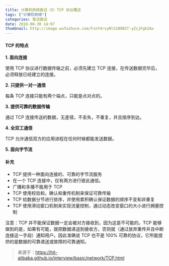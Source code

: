 ```yaml
---
title: 计算机网络面试（5）TCP 协议概述
tags: ["计算机网络"]
categories: 笔试面试
date: 2018-08-30 14:07
thumbnail: http://image.wufazhuce.com/FsnY4rvyNlS1N9B1T-yZzjFgk2Ax
---
```

#### TCP 的特点

**1. 面向连接**

使用 TCP 协议进行数据传输之前，必须先建立 TCP 连接，在传送数据完毕后，必须释放已经建立的连接。

**2. 只提供一对一通信**

每条 TCP 连接只能有两个端点，只能是点对点的。

**3. 提供可靠的数据传输**

通过 TCP 连接传送的数据，无差错，不丢失，不重复，并且按序到达。

**4. 全双工通信**

TCP 允许通信双方的应用进程在任何时候都能发送数据。

**5. 面向字节流**

#### 补充

- TCP 提供一种面向连接的、可靠的字节流服务
- 在一个 TCP 连接中，仅有两方进行彼此通信。
- 广播和多播不能用于 TCP
- TCP 使用校验和，确认和重传机制来保证可靠传输
- TCP 给数据分节进行排序，并使用累积确认保证数据的顺序不变和非重复
- TCP 使用滑动窗口机制来实现流量控制，通过动态改变窗口的大小进行拥塞控制

注意：TCP 并不能保证数据一定会被对方接收到，因为这是不可能的。TCP 能够做到的是，如果有可能，就把数据递送到接收方，否则就（通过放弃重传并且中断连接这一手段）通知用户。因此准确说 TCP 也不是 100% 可靠的协议，它所能提供的是数据的可靠递送或故障的可靠通知。

> 来源于：https://hit-alibaba.github.io/interview/basic/network/TCP.html
